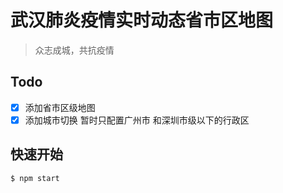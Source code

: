 # 武汉肺炎疫情实时动态省市区地图

> 众志成城，共抗疫情

## Todo

+ [x] 添加省市区级地图
+ [x] 添加城市切换 暂时只配置广州市 和深圳市级以下的行政区

## 快速开始

``` bash
$ npm start
```

